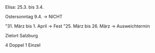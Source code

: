 Elisa: 25.3. bis 3.4.

Ostersonntag 9.4. -> NICHT


"31. März bis 1. April -> Fest
"25. März bis 26. März -> Ausweichtermin


Zielort Salzburg

4 Doppel
1 Einzel